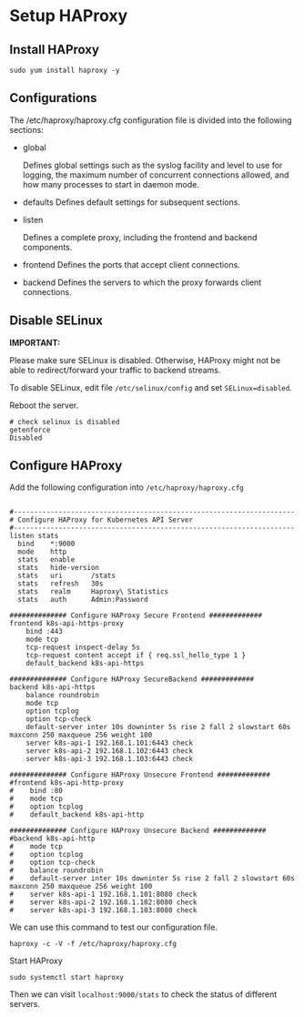 # Setup HAProxy

## Install HAProxy
```shell
sudo yum install haproxy -y
```

## Configurations
The /etc/haproxy/haproxy.cfg configuration file is divided into the following sections:

* global

  Defines global settings such as the syslog facility and level to use for logging, the maximum number of concurrent connections allowed, and how many processes to start in daemon mode.

* defaults
  Defines default settings for subsequent sections.

* listen

  Defines a complete proxy, including the frontend and backend components.

* frontend
  Defines the ports that accept client connections.

* backend
  Defines the servers to which the proxy forwards client connections.

## Disable SELinux 
**IMPORTANT:**

Please make sure SELinux is disabled. Otherwise, HAProxy might not be able to redirect/forward your traffic to backend streams. 

To disable SELinux, edit file `/etc/selinux/config` and set `SELinux=disabled`.

Reboot the server. 

```shell
# check selinux is disabled
getenforce
Disabled
```

## Configure HAProxy

Add the following configuration into `/etc/haproxy/haproxy.cfg`

```shell

#---------------------------------------------------------------------
# Configure HAProxy for Kubernetes API Server
#---------------------------------------------------------------------
listen stats
  bind    *:9000
  mode    http
  stats   enable
  stats   hide-version
  stats   uri       /stats
  stats   refresh   30s
  stats   realm     Haproxy\ Statistics
  stats   auth      Admin:Password

############## Configure HAProxy Secure Frontend #############
frontend k8s-api-https-proxy
    bind :443
    mode tcp
    tcp-request inspect-delay 5s
    tcp-request content accept if { req.ssl_hello_type 1 }
    default_backend k8s-api-https

############## Configure HAProxy SecureBackend #############
backend k8s-api-https
    balance roundrobin
    mode tcp
    option tcplog
    option tcp-check
    default-server inter 10s downinter 5s rise 2 fall 2 slowstart 60s maxconn 250 maxqueue 256 weight 100
    server k8s-api-1 192.168.1.101:6443 check
    server k8s-api-2 192.168.1.102:6443 check
    server k8s-api-3 192.168.1.103:6443 check

############## Configure HAProxy Unsecure Frontend #############
#frontend k8s-api-http-proxy
#    bind :80
#    mode tcp
#    option tcplog
#    default_backend k8s-api-http

############## Configure HAProxy Unsecure Backend #############
#backend k8s-api-http
#    mode tcp
#    option tcplog
#    option tcp-check
#    balance roundrobin
#    default-server inter 10s downinter 5s rise 2 fall 2 slowstart 60s maxconn 250 maxqueue 256 weight 100
#    server k8s-api-1 192.168.1.101:8080 check
#    server k8s-api-2 192.168.1.102:8080 check
#    server k8s-api-3 192.168.1.103:8080 check
```

We can use this command to test our configuration file.
```shell
haproxy -c -V -f /etc/haproxy/haproxy.cfg
```

Start HAProxy
```shell
sudo systemctl start haproxy
```

Then we can visit `localhost:9000/stats` to check the status of different servers.